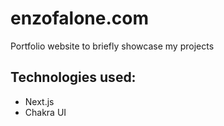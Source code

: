 # enzofalone.com

Portfolio website to briefly showcase my projects

## Technologies used:
- Next.js
- Chakra UI
